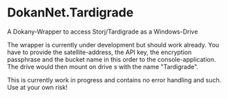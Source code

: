 # DokanNet.Tardigrade
 A Dokany-Wrapper to access Storj/Tardigrade as a Windows-Drive

The wrapper is currently under development but should work already. You have to provide the satellite-address, the API key, the encryption passphrase and the bucket name in this order to the console-application. The drive would then mount on drive s with the name "Tardigrade".

This is currently work in progress and contains no error handling and such. Use at your own risk!
